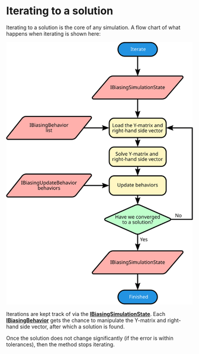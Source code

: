 # Iterating to a solution

Iterating to a solution is the core of any simulation. A flow chart of what happens when iterating is shown here:

<p align="center"><img src="images/iterate.svg" /></p>

Iterations are kept track of via the **[IBiasingSimulationState](xref:SpiceSharp.Simulations.IBiasingSimulationState)**. Each **[IBiasingBehavior](xref:SpiceSharp.Behaviors.IBiasingBehavior)** gets the chance to manipulate the Y-matrix and right-hand side vector, after which a solution is found.

Once the solution does not change significantly (if the error is within tolerances), then the method stops iterating.